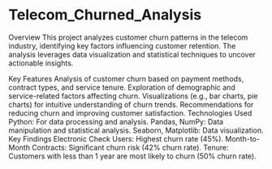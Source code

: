 # Telecom_Churned_Analysis

Overview
This project analyzes customer churn patterns in the telecom industry, identifying key factors influencing customer retention. The analysis leverages data visualization and statistical techniques to uncover actionable insights.

Key Features
Analysis of customer churn based on payment methods, contract types, and service tenure.
Exploration of demographic and service-related factors affecting churn.
Visualizations (e.g., bar charts, pie charts) for intuitive understanding of churn trends.
Recommendations for reducing churn and improving customer satisfaction.
Technologies Used
Python: For data processing and analysis.
Pandas, NumPy: Data manipulation and statistical analysis.
Seaborn, Matplotlib: Data visualization.
Key Findings
Electronic Check Users: Highest churn rate (45%).
Month-to-Month Contracts: Significant churn risk (42% churn rate).
Tenure: Customers with less than 1 year are most likely to churn (50% churn rate).
